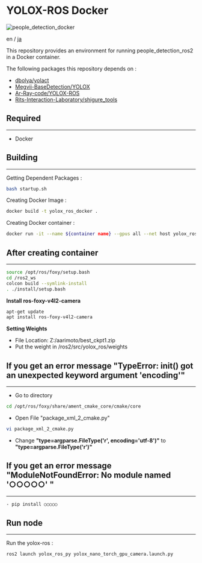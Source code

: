 # YOLOX-ROS Docker

![people_detection_docker](https://img.shields.io/badge/people_detection_ros2-docker-blue)

en / [ja](./README_ja.md)

This repository provides an environment for running people_detection_ros2 in a Docker container.

The following packages this repository depends on :
- [dbolya/yolact](https://github.com/dbolya/yolact/tree/master)
- [Megvii-BaseDetection/YOLOX](https://github.com/Megvii-BaseDetection/YOLOX.git)
- [Ar-Ray-code/YOLOX-ROS](https://github.com/Ar-Ray-code/YOLOX-ROS.git)
- [Rits-Interaction-Laboratory/shigure_tools](https://github.com/Rits-Interaction-Laboratory/shigure_tools)


## Required

---

- Docker


## Building

---

Getting Dependent Packages :
```bash
bash startup.sh
```

Creating Docker Image :
```bash
docker build -t yolox_ros_docker .
```

Creating Docker container :
```bash
docker run -it --name ${container name} --gpus all --net host yolox_ros_docker:latest
```

## After creating container

---

```bash
source /opt/ros/foxy/setup.bash
cd /ros2_ws
colcon build --symlink-install
. ./install/setup.bash
```
**Install ros-foxy-v4l2-camera**
```bash
apt-get update
apt install ros-foxy-v4l2-camera
```

**Setting Weights**
- File Location: Z:/aarimoto/best_ckpt1.zip
- Put the weight in /ros2/src/yolox_ros/weights


## If you get an error message "TypeError: __init__() got an unexpected keyword argument 'encoding'"

---

- Go to directory
```bash
cd /opt/ros/foxy/share/ament_cmake_core/cmake/core
```
- Open File "package_xml_2_cmake.py"
```bash
vi package_xml_2_cmake.py
```
- Change **"type=argparse.FileType('r', encoding='utf-8')"** to **"type=argparse.FileType('r')"**

## If you get an error message "ModuleNotFoundError: No module named '○○○○○' "

---
```bash
- pip install ○○○○○ 
```

## Run node

---

Run the yolox-ros :
```bash
ros2 launch yolox_ros_py yolox_nano_torch_gpu_camera.launch.py
```
